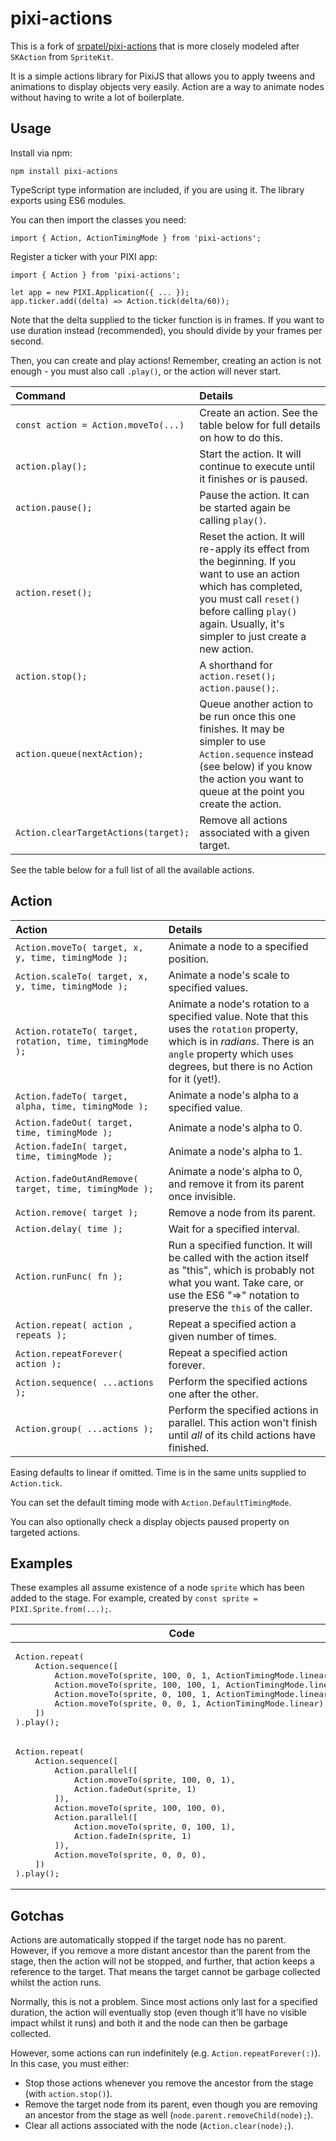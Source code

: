 # pixi-actions

This is a fork of [srpatel/pixi-actions](https://github.com/srpatel/pixi-actions) that is more closely modeled after `SKAction` from `SpriteKit`.

It is a simple actions library for PixiJS that allows you to apply tweens and animations to display objects very easily. Action are a way to animate nodes without having to write a lot of boilerplate.

## Usage

Install via npm:

	npm install pixi-actions

TypeScript type information are included, if you are using it. The library exports using ES6 modules.

You can then import the classes you need:

	import { Action, ActionTimingMode } from 'pixi-actions';

Register a ticker with your PIXI app:

	import { Action } from 'pixi-actions';
	
	let app = new PIXI.Application({ ... });
	app.ticker.add((delta) => Action.tick(delta/60));

Note that the delta supplied to the ticker function is in frames. If you want to use duration instead (recommended), you should divide by your frames per second.

Then, you can create and play actions! Remember, creating an action is not enough - you must also call `.play()`, or the action will never start.

| Command | Details |
|:---|:---|
| `const action = Action.moveTo(...)` | Create an action. See the table below for full details on how to do this. |
| `action.play();` | Start the action. It will continue to execute until it finishes or is paused. |
| `action.pause();` | Pause the action. It can be started again be calling `play()`. |
| `action.reset();` | Reset the action. It will re-apply its effect from the beginning. If you want to use an action which has completed, you must call `reset()` before calling `play()` again. Usually, it's simpler to just create a new action. |
| `action.stop();` | A shorthand for `action.reset(); action.pause();`. |
| `action.queue(nextAction);` | Queue another action to be run once this one finishes. It may be simpler to use `Action.sequence` instead (see below) if you know the action you want to queue at the point you create the action. |
| `Action.clearTargetActions(target);` | Remove all actions associated with a given target. |

See the table below for a full list of all the available actions.

## Action

| Action | Details |
|:---|:---|
| `Action.moveTo( target, x, y, time, timingMode ); ` | Animate a node to a specified position. |
| `Action.scaleTo( target, x, y, time, timingMode ); ` | Animate a node's scale to specified values. |
| `Action.rotateTo( target, rotation, time, timingMode ); ` | Animate a node's rotation to a specified value. Note that this uses the `rotation` property, which is in _radians_. There is an `angle` property which uses degrees, but there is no Action for it (yet!). |
| `Action.fadeTo( target, alpha, time, timingMode ); ` | Animate a node's alpha to a specified value. |
| `Action.fadeOut( target, time, timingMode ); ` | Animate a node's alpha to 0. |
| `Action.fadeIn( target, time, timingMode ); ` | Animate a node's alpha to 1. |
| `Action.fadeOutAndRemove( target, time, timingMode ); ` | Animate a node's alpha to 0, and remove it from its parent once invisible. |
| `Action.remove( target ); ` | Remove a node from its parent. |
| `Action.delay( time ); ` | Wait for a specified interval. |
| `Action.runFunc( fn ); ` | Run a specified function. It will be called with the action itself as "this", which is probably not what you want. Take care, or use the ES6 "=>" notation to preserve the `this` of the caller. |
| `Action.repeat( action , repeats ); ` | Repeat a specified action a given number of times. |
| `Action.repeatForever( action ); ` | Repeat a specified action forever. |
| `Action.sequence( ...actions ); ` | Perform the specified actions one after the other. |
| `Action.group( ...actions ); ` | Perform the specified actions in parallel. This action won't finish until _all_ of its child actions have finished. |

Easing defaults to linear if omitted. Time is in the same units supplied to `Action.tick`.

You can set the default timing mode with `Action.DefaultTimingMode`.

You can also optionally check a display objects paused property on targeted actions.

## Examples

These examples all assume existence of a node `sprite` which has been added to the stage. For example, created by `const sprite = PIXI.Sprite.from(...);`.

<table>
	<thead>
		<tr>
			<th>Code</th>
			<th>Animation</th>
		</tr>
	</thead>
	<tbody>
		<tr>
			<td><pre lang="json">
Action.repeat(
	Action.sequence([
		Action.moveTo(sprite, 100, 0, 1, ActionTimingMode.linear),
		Action.moveTo(sprite, 100, 100, 1, ActionTimingMode.linear),
		Action.moveTo(sprite, 0, 100, 1, ActionTimingMode.linear),
		Action.moveTo(sprite, 0, 0, 1, ActionTimingMode.linear)
	])
).play();</pre></td>
			<td><img alt="pixi-actions-example1" src="https://user-images.githubusercontent.com/4903502/111069490-95b8a400-84cd-11eb-86ea-790cd7d8598c.gif"></td>
		</tr>
		<tr>
			<td><pre lang="json">
Action.repeat(
	Action.sequence([
		Action.parallel([
			Action.moveTo(sprite, 100, 0, 1),
			Action.fadeOut(sprite, 1)
		]),
		Action.moveTo(sprite, 100, 100, 0),
		Action.parallel([
			Action.moveTo(sprite, 0, 100, 1),
			Action.fadeIn(sprite, 1)
		]),
		Action.moveTo(sprite, 0, 0, 0),
	])
).play();</pre></td>
			<td><img alt="pixi-actions-example2" src="https://user-images.githubusercontent.com/4903502/111069497-9bae8500-84cd-11eb-944c-d34d27502772.gif"><br><i>Please excuse the poor gif quality!</i></td>
		</tr>
	</tbody>
</table>

## Gotchas

Actions are automatically stopped if the target node has no parent. However, if you remove a more distant ancestor than the parent from the stage, then the action will not be stopped, and further, that action keeps a reference to the target. That means the target cannot be garbage collected whilst the action runs.

Normally, this is not a problem. Since most actions only last for a specified duration, the action will eventually stop (even though it'll have no visible impact whilst it runs) and both it and the node can then be garbage collected.

However, some actions can run indefinitely (e.g. `Action.repeatForever(:)`). In this case, you must either:

* Stop those actions whenever you remove the ancestor from the stage (with `action.stop()`).
* Remove the target node from its parent, even though you are removing an ancestor from the stage as well (`node.parent.removeChild(node);`).
* Clear all actions associated with the node (`Action.clear(node);`).
